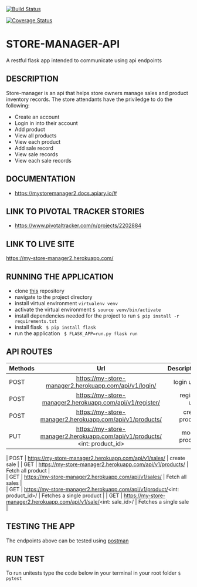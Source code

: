 [![Build Status](https://travis-ci.org/kelvinrandu/store-manager-api.svg?branch=Challenge3)](https://travis-ci.org/kelvinrandu/store-manager-api)

[![Coverage Status](https://coveralls.io/repos/github/kelvinrandu/store-manager-api/badge.svg?branch=ch-add-coveralls-badge-161360364)](https://coveralls.io/github/kelvinrandu/store-manager-api?branch=ch-add-coveralls-badge-161360364)

# STORE-MANAGER-API
A restful  flask app intended to communicate using api endpoints

## DESCRIPTION
Store-manager is an api that helps store owners manage sales and product inventory records.
The store attendants have the priviledge to do the following:
- Create an  account
- Login in into their account
- Add product
- View all products
- View each product
- Add sale record
- View  sale records
- View each sale records

## DOCUMENTATION
- https://mystoremanager2.docs.apiary.io/#

## LINK TO PIVOTAL TRACKER STORIES
- https://www.pivotaltracker.com/n/projects/2202884



## LINK TO LIVE SITE
https://my-store-manager2.herokuapp.com/


## RUNNING THE APPLICATION
- clone [this](https://github.com/kelvinrandu/store-manager-api.git) repository
- navigate to the project directory
- install virtual environment
```virtualenv venv ```
- activate the virtual environment
```$ source venv/bin/activate```
- install dependencies needed for the project to run
``` $ pip install -r requirements.txt ```
- install flask
``` $ pip install flask```
- run the application
``` $ FLASK_APP=run.py flask run```

## API ROUTES

| Methods        | Url          | Description |
| ------------- |:-------------:| -----:|
| POST   | https://my-store-manager2.herokuapp.com/api/v1/login/      |  login user      | 
| POST   | https://my-store-manager2.herokuapp.com/api/v1/register/          |  register user   |
| POST   | https://my-store-manager2.herokuapp.com/api/v1/products/        |  create product   
| PUT  | https://my-store-manager2.herokuapp.com/api/v1/products/ <int: product_id>       |  modify product     | 

| POST   | https://my-store-manager2.herokuapp.com/api/v1/sales/           |  create sale         | 
| GET     | https://my-store-manager2.herokuapp.com/api/v1/products/       |  Fetch all product   |       
| GET     | https://my-store-manager2.herokuapp.com/api/v1/sales/          |  Fetch all sales     |      
| GET     | https://my-store-manager2.herokuapp.com/api/v1/product/<int: product_id>/ |  Fetches a single product   |
| GET     | https://my-store-manager2.herokuapp.com/api/v1/sale/<int: sale_id>/  |  Fetches a single sale   |


## TESTING THE APP
 The endpoints above can be tested  using [postman](https://www.getpostman.com/)

## RUN TEST
To run unitests type the code below in your terminal in your root folder
``` $ pytest ```